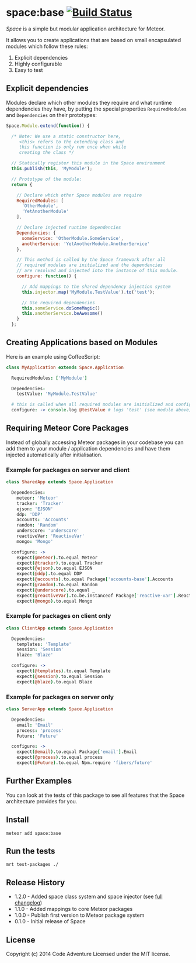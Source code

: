 # space:base [![Build Status](https://travis-ci.org/CodeAdventure/meteor-space.svg?branch=master)](https://travis-ci.org/CodeAdventure/meteor-space)

*Space* is a simple but modular application architecture for Meteor.

It allows you to create applications that are based on
small encapsulated modules which follow these rules:

1. Explicit dependencies
2. Highly configurable
3. Easy to test

## Explicit dependencies
Modules declare which other modules they require and what runtime
dependencies they have, by putting the special properties
`RequiredModules` and `Dependencies` on their prototypes:

```JavaScript
Space.Module.extend(function() {

  /* Note: We use a static constructor here,
     <this> refers to the extending class and
     this function is only run once when while
     creating the class */

  // Statically register this module in the Space environment
  this.publish(this, 'MyModule');

  // Prototype of the module:
  return {

    // Declare which other Space modules are require
    RequiredModules: [
      'OtherModule',
      'YetAnotherModule'
    ],

    // Declare injected runtime dependencies
    Dependencies: {
      someService: 'OtherModule.SomeService',
      anotherService: 'YetAnotherModule.AnotherService'
    },

    // This method is called by the Space framework after all
    // required modules are initialized and the dependencies
    // are resolved and injected into the instance of this module.
    configure: function() {

      // Add mappings to the shared dependency injection system
      this.injector.map('MyModule.TestValue').to('test');

      // Use required dependencies
      this.someService.doSomeMagic()
      this.anotherService.beAwesome()
    }
  };
```

## Creating Applications based on Modules
Here is an example using CoffeeScript:

```CoffeeScript
class MyApplication extends Space.Application

  RequiredModules: ['MyModule']

  Dependencies:
    testValue: 'MyModule.TestValue'

  # this is called when all required modules are initialized and configured.
  configure: -> console.log @testValue # logs 'test' (see module above)
```

## Requiring Meteor Core Packages
Instead of globally accessing Meteor packages in your codebase
you can add them to your module / application dependencies and
have them injected automatically after initialisation.

### Example for packages on server and client

```CoffeeScript
class SharedApp extends Space.Application

  Dependencies:
    meteor: 'Meteor'
    tracker: 'Tracker'
    ejson: 'EJSON'
    ddp: 'DDP'
    accounts: 'Accounts'
    random: 'Random'
    underscore: 'underscore'
    reactiveVar: 'ReactiveVar'
    mongo: 'Mongo'

  configure: ->
    expect(@meteor).to.equal Meteor
    expect(@tracker).to.equal Tracker
    expect(@ejson).to.equal EJSON
    expect(@ddp).to.equal DDP
    expect(@accounts).to.equal Package['accounts-base'].Accounts
    expect(@random).to.equal Random
    expect(@underscore).to.equal _
    expect(@reactiveVar).to.be.instanceof Package['reactive-var'].ReactiveVar
    expect(@mongo).to.equal Mongo
```

### Example for packages on client only

```CoffeeScript
class ClientApp extends Space.Application

  Dependencies:
    templates: 'Template'
    session: 'Session'
    blaze: 'Blaze'

  configure: ->
    expect(@templates).to.equal Template
    expect(@session).to.equal Session
    expect(@blaze).to.equal Blaze
```

### Example for packages on server only

```CoffeeScript
class ServerApp extends Space.Application

  Dependencies:
    email: 'Email'
    process: 'process'
    Future: 'Future'

  configure: ->
    expect(@email).to.equal Package['email'].Email
    expect(@process).to.equal process
    expect(@Future).to.equal Npm.require 'fibers/future'
```

## Further Examples
You can look at the tests of this package to see all features that the
Space architecture provides for you.

## Install
`meteor add space:base`

## Run the tests
`mrt test-packages ./`

## Release History
* 1.2.0 - Added space class system and space injector (see [full changelog](https://github.com/CodeAdventure/meteor-space/blob/master/CHANGELOG.md#120))
* 1.1.0 - Added mappings to core Meteor packages
* 1.0.0 - Publish first version to Meteor package system
* 0.1.0 - Initial release of Space

## License
Copyright (c) 2014 Code Adventure
Licensed under the MIT license.
